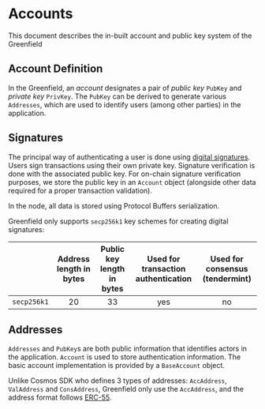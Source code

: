 # Accounts

This document describes the in-built account and public key system of the Greenfield

## Account Definition

In the Greenfield, an _account_ designates a pair of _public key_ `PubKey` and _private key_ `PrivKey`. 
The `PubKey` can be derived to generate various `Addresses`, which are used to identify users (among other parties) in 
the application.

## Signatures

The principal way of authenticating a user is done using [digital signatures](https://en.wikipedia.org/wiki/Digital_signature). 
Users sign transactions using their own private key. Signature verification is done with the associated public key. 
For on-chain signature verification purposes, we store the public key in an `Account` object (alongside other data required 
for a proper transaction validation).

In the node, all data is stored using Protocol Buffers serialization.

Greenfield only supports `secp256k1` key schemes for creating digital signatures:

|             | Address length in bytes | Public key length in bytes | Used for transaction authentication | Used for consensus (tendermint) |
|:-----------:|:-----------------------:|:--------------------------:|:-----------------------------------:|:-------------------------------:|
| `secp256k1` |           20            |             33             |                 yes                 |               no                |

## Addresses

`Addresses` and `PubKey`s are both public information that identifies actors in the application. `Account` is used to 
store authentication information. The basic account implementation is provided by a `BaseAccount` object.

Unlike Cosmos SDK who defines 3 types of addresses: `AccAddress`, 
`ValAddress` and `ConsAddress`,  Greenfield only use the `AccAddress`, and the address format follows [ERC-55](https://eips.ethereum.org/EIPS/eip-55).